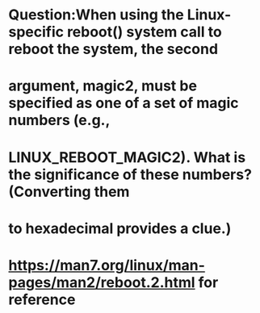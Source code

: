 # Question:When using the Linux-specific reboot() system call to reboot the system, the second
# argument, magic2, must be specified as one of a set of magic numbers (e.g.,
# LINUX_REBOOT_MAGIC2). What is the significance of these numbers? (Converting them
# to hexadecimal provides a clue.)
# https://man7.org/linux/man-pages/man2/reboot.2.html for reference
